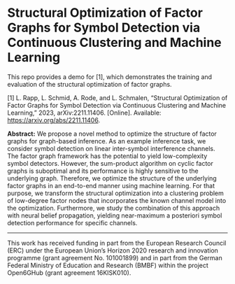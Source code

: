 # Structural Optimization of Factor Graphs for Symbol Detection via Continuous Clustering and Machine Learning

This repo provides a demo for [1], which demonstrates the training and evaluation of the structural optimization of factor graphs.

[1] L. Rapp, L. Schmid, A. Rode, and L. Schmalen, “Structural Optimization of Factor Graphs for Symbol Detection via Continuous Clustering and Machine Learning,” 2023, arXiv:2211.11406. [Online]. Available: https://arxiv.org/abs/2211.11406.

**Abstract:**
We propose a novel method to optimize the structure of factor graphs for graph-based inference. As an example inference task, we consider symbol detection on linear inter-symbol interference channels.  The factor graph framework has the potential to yield low-complexity symbol detectors. However, the sum-product algorithm on cyclic factor graphs is suboptimal and its performance is highly sensitive to the underlying graph. Therefore, we optimize the structure of the underlying factor graphs in an end-to-end manner using machine learning. For that purpose, we transform the structural optimization into a clustering problem of low-degree factor nodes that incorporates the known channel model into the optimization. Furthermore, we study the combination of this approach with neural belief propagation, yielding near-maximum a posteriori symbol detection performance for specific channels.

---

This work has received funding in part from the European Research Council (ERC) under the European Union’s Horizon 2020 research and innovation programme (grant agreement No. 101001899) and in part from the German Federal Ministry of Education and Research (BMBF) within the project Open6GHub (grant agreement 16KISK010).